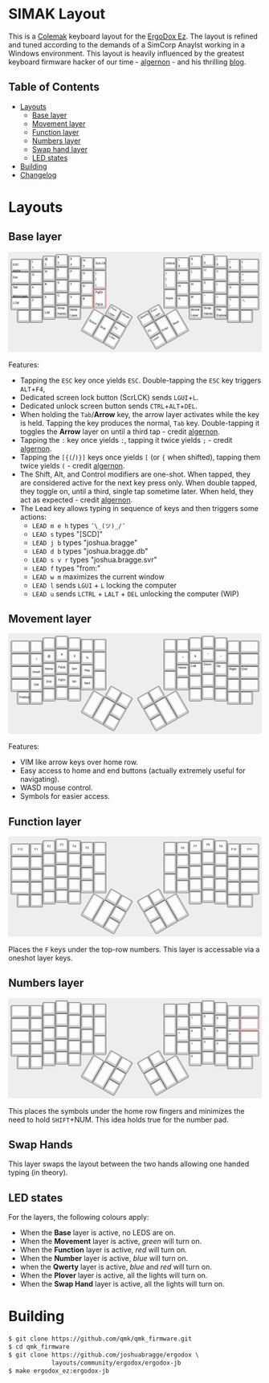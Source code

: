<!-- -*- mode: markdown; fill-column: 8192 -*- -->

SIMAK Layout
======================

This is a [Colemak][colemak] keyboard layout for the [ErgoDox Ez][ergodox-ez]. The layout is refined and tuned according to the demands of a SimCorp Anaylst working in a Windows environment. This layout is heavily influenced by the greatest keyboard firmware hacker of our time - [algernon][algernon] - and his thrilling [blog][blog].

[colemak]: https://en.wikipedia.org/wiki/Colemak
[ergodox-ez]: https://ergodox-ez.com/
[algernon]: https://github.com/algernon/ergodox-layout
[blog]: https://asylum.madhouse-project.org/blog/tags/ergodox/

## Table of Contents

* [Layouts](#layouts)
    - [Base layer](#base-layer)
    - [Movement layer](#movement-layer)
    - [Function layer](#function-layer)
    - [Numbers layer](#numbers-layer)
    - [Swap hand layer](#swap-hand-layer)
    - [LED states](#led-states)
* [Building](#building)
* [Changelog](https://github.com/joshuabragge/ergodox/blob/master/NEWS.md#readme)

# Layouts

## Base layer

[![Base layer](https://github.com/joshuabragge/ergodox/blob/master/images/base-layer.png)](http://www.keyboard-layout-editor.com/#/gists/dcfe02aa9e3c71d0d9e90ea362bb8889)

Features:
* Tapping the `ESC` key once yields `ESC`. Double-tapping the `ESC` key triggers `ALT`+`F4`,
* Dedicated screen lock button (ScrLCK) sends `LGUI`+`L`.
* Dedicated unlock screen button sends `CTRL`+`ALT`+`DEL`.
* When holding the `Tab`/**Arrow** key, the arrow layer activates while the key is held. Tapping the key produces the normal, `Tab` key. Double-tapping it toggles the **Arrow** layer on until a third tap - credit [algernon][algernon].
* Tapping the `:` key once yields `:`, tapping it twice yields `;` - credit [algernon][algernon].
* Tapping the `[{(`/`)}]` keys once yields `[` (or `{` when shifted), tapping them twice yields `(` - credit [algernon][algernon].
* The Shift, Alt, and Control modifiers are one-shot. When tapped, they are considered active for the next key press only. When double tapped, they toggle on, until a third, single tap sometime later. When held, they act as expected - credit [algernon][algernon].
* The Lead key allows typing in sequence of keys and then triggers some actions: 
    - `LEAD m e h` types `¯\_(ツ)_/¯`
    - `LEAD s` types "[SCD]"
    - `LEAD j b` types "joshua.bragge"
    - `LEAD d b` types "joshua.bragge.db"
    - `LEAD s v r` types "joshua.bragge.svr"
    - `LEAD f` types "from:"
    - `LEAD w m` maximizes the current window
    - `LEAD l` sends `LGUI` + `L` locking the computer
    - `LEAD u` sends `LCTRL` + `LALT` + `DEL` unlocking the computer (WIP)

## Movement layer

[![Movement layer](https://github.com/joshuabragge/ergodox/blob/master/images/movement-layer.png)](http://www.keyboard-layout-editor.com/#/gists/ac5c050a1ff346f686cf6384183e0891)

Features:
* VIM like arrow keys over home row.
* Easy access to home and end buttons (actually extremely useful for navigating).
* WASD mouse control.
* Symbols for easier access.

## Function layer

[![Function layer](https://github.com/joshuabragge/ergodox/blob/master/images/function-layer.png)](http://www.keyboard-layout-editor.com/#/gists/edb5d7dea96546757153b96de9133d32)

Places the `F` keys under the top-row numbers. This layer is accessable via a oneshot layer keys.

## Numbers layer

[![Numbers layer](https://github.com/joshuabragge/ergodox/blob/master/images/numbers-layer.png)](http://www.keyboard-layout-editor.com/#/gists/de6869b3f510813ffa8c433f077f66e7)

This places the symbols under the home row fingers and minimizes the need to hold `SHIFT`+NUM. This idea holds true for the number pad.

## Swap Hands

This layer swaps the layout between the two hands allowing one handed typing (in theory).

## LED states

For the layers, the following colours apply:

* When the **Base** layer is active, no LEDS are on.
* When the **Movement** layer is active, *green* will turn on.
* When the **Function** layer is active, *red* will turn on.
* When the **Number** layer is active, *blue* will turn on.
* when the **Qwerty** layer is active, *blue* and *red* will turn on.
* When the **Plover** layer is active, all the lights will turn on.
* When the **Swap Hand** layer is active, all the lights will turn on.

# Building

```
$ git clone https://github.com/qmk/qmk_firmware.git
$ cd qmk_firmware
$ git clone https://github.com/joshuabragge/ergodox \
            layouts/community/ergodox/ergodox-jb
$ make ergodox_ez:ergodox-jb
